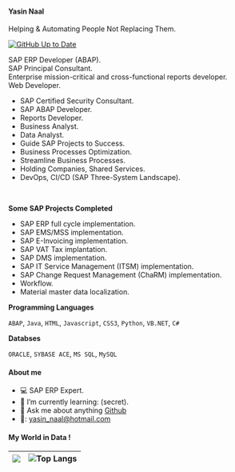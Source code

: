 

#### Yasin Naal
Helping & Automating People Not Replacing Them.

[![GitHub Up to Date](https://github.com/yasinnaal/yn-github-markdown-cheatsheet/actions/workflows/rep-actions.yml/badge.svg)](https://github.com/yasinnaal/yn-github-markdown-cheatsheet/actions/workflows/rep-actions.yml)

SAP ERP Developer (ABAP).<br>
SAP Principal Consultant. <br>
Enterprise mission-critical and cross-functional reports developer. <br>
Web Developer.  <br>

- SAP Certified Security Consultant.
- SAP ABAP Developer.
- Reports Developer. 
- Business Analyst.
- Data Analyst.
- Guide SAP Projects to Success.
- Business Processes Optimization.
- Streamline Business Processes.
- Holding Companies, Shared Services.
- DevOps, CI/CD (SAP Three-System Landscape).

<br>

**Some SAP Projects Completed**<br>

- SAP ERP full cycle implementation.
- SAP EMS/MSS implementation.
- SAP E-Invoicing implementation.
- SAP VAT Tax implantation.
- SAP DMS implementation.
- SAP IT Service Management (ITSM) implementation. 
- SAP Change Request Management (ChaRM) implementation.
- Workflow.
- Material master data localization. 

**Programming Languages**

`ABAP`, `Java`, `HTML`, `Javascript`, `CSS3`, `Python`, `VB.NET`, `C#`

**Databses**

`ORACLE`, `SYBASE ACE`, `MS SQL`, `MySQL`

#### About me
 
- :computer: SAP ERP Expert.
- :rocket: I’m currently learning: (secret).
- 💬 Ask me about anything [Github](https://github.com/yasinnaal/yasinnaal/issues)
- 📧: yasin_naal@hotmail.com 


#### My World in Data !

|![](https://github-readme-stats.vercel.app/api?username=yasinnaal&&show_icons=true&theme=buefy&hide_border=true)|![Top Langs](https://github-readme-stats.vercel.app/api/top-langs/?username=yasinnaal&layout=compact&hide_border=true)|
|---|---|


